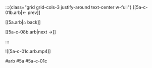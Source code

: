 :::{class="grid grid-cols-3 justify-around text-center w-full"}
[[5a-c-01b.arb|← prev]]

[[5a.arb|⌂ back]]

[[5a-c-08b.arb|next →]]

:::

![[5a-c-01c.arb.mp4]]

#arb #5a #5a-c-01c

